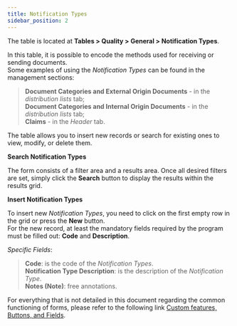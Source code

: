 ```yaml
---
title: Notification Types
sidebar_position: 2
---
```


The table is located at **Tables > Quality > General > Notification Types**.

In this table, it is possible to encode the methods used for receiving or sending documents.  
Some examples of using the *Notification Types* can be found in the management sections:
> **Document Categories and External Origin Documents** - in the *distribution lists* tab;  
> **Document Categories and Internal Origin Documents** - in the *distribution lists* tab;  
> **Claims** - in the *Header* tab.

The table allows you to insert new records or search for existing ones to view, modify, or delete them.

**Search Notification Types**

The form consists of a filter area and a results area. Once all desired filters are set, simply click the **Search** button to display the results within the results grid.

**Insert Notification Types**

To insert new *Notification Types*, you need to click on the first empty row in the grid or press the **New** button.  
For the new record, at least the mandatory fields required by the program must be filled out: **Code** and **Description**.

*Specific Fields*: 

> **Code**: is the code of the *Notification Types*.  
> **Notification Type Description**: is the description of the *Notification Type*.  
> **Notes (Note)**: free annotations.

For everything that is not detailed in this document regarding the common functioning of forms, please refer to the following link [Custom features, Buttons, and Fields](/docs/guide/common).
